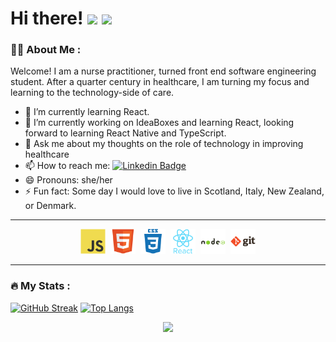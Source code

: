 <h1>
Hi there! 
<img src="https://media.giphy.com/media/hvRJCLFzcasrR4ia7z/giphy.gif" width="30px"/>
  <img src="https://media.giphy.com/media/L1R1tvI9svkIWwpVYr/giphy.gif"/>
</h1>

<!--
**DrSLMac/DrSLMac** is a ✨ _special_ ✨ repository because its `README.md` (this file) appears on your GitHub profile.
Here are some ideas to get you started:
- 👯 I’m looking to collaborate on ...
- 🤔 I’m looking for help with ...
-->

### :woman_technologist: About Me :
Welcome! I am a nurse practitioner, turned front end software engineering student. After a quarter century in healthcare, I am turning my focus and learning to the technology-side of care. 
- 🌱 I’m currently learning React.
- 🔭 I’m currently working on IdeaBoxes and learning React, looking forward to learning React Native and TypeScript. 
- 💬 Ask me about my thoughts on the role of technology in improving healthcare
- 📫 How to reach me: [![Linkedin Badge](https://img.shields.io/badge/-LinkedIn-blue?style=flat&logo=Linkedin&logoColor=white)](https://www.linkedin.com/in/shauna-macfarlane-okongo/)
- 😄 Pronouns: she/her
- ⚡ Fun fact: Some day I would love to live in Scotland, Italy, New Zealand, or Denmark.

---

<div align="center">
   <img src="https://github.com/devicons/devicon/blob/master/icons/javascript/javascript-original.svg" title="JavaScript" alt="JavaScript" width="40" height="40"/>&nbsp;
   <img src="https://github.com/devicons/devicon/blob/master/icons/html5/html5-original.svg" title="HTML5" alt="HTML" width="40" height="40"/>&nbsp;
   <img src="https://github.com/devicons/devicon/blob/master/icons/css3/css3-plain-wordmark.svg"  title="CSS3" alt="CSS" width="40" height="40"/>&nbsp;
   <img src="https://github.com/devicons/devicon/blob/master/icons/react/react-original-wordmark.svg" title="React" alt="React" width="40" height="40"/>&nbsp;
   <img src="https://github.com/devicons/devicon/blob/master/icons/nodejs/nodejs-original-wordmark.svg" title="NodeJS" alt="NodeJS" width="40" height="40"/>&nbsp;
   <img src="https://github.com/devicons/devicon/blob/master/icons/git/git-original-wordmark.svg" title="Git" **alt="Git" width="40" height="40"/>
</div>

---

### :fire: My Stats :

[![GitHub Streak](http://github-readme-streak-stats.herokuapp.com?user=DrSLMac&theme=shades-of-purple&date_format=M%20j%5B%2C%20Y%5D)](https://git.io/streak-stats)
[![Top Langs](https://github-readme-stats.vercel.app/api/top-langs/?username=DrSLMac&layout=compact&theme=vision-friendly-dark)](https://github.com/anuraghazra/github-readme-stats)



<div id="badges" align="center">
<img src="https://media.giphy.com/media/gXS6CJ1aKVdVrLvfaP/giphy.gif" />
</div>
<div id="badges" align="center">
<img src="https://komarev.com/ghpvc/?username=DrSLMac&style=flat-square&color=blue" alt=""/>
</div>



